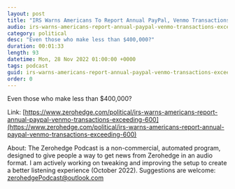 ```yaml
---
layout: post
title: "IRS Warns Americans To Report Annual PayPal, Venmo Transactions Exceeding $600 Per Year"
audio: irs-warns-americans-report-annual-paypal-venmo-transactions-exceeding-600-0
category: political
desc: "Even those who make less than $400,000?"
duration: 00:01:33
length: 93
datetime: Mon, 28 Nov 2022 01:00:00 +0000
tags: podcast
guid: irs-warns-americans-report-annual-paypal-venmo-transactions-exceeding-600-0
order: 0
---
```

Even those who make less than $400,000?

Link: [https://www.zerohedge.com/political/irs-warns-americans-report-annual-paypal-venmo-transactions-exceeding-600](https://www.zerohedge.com/political/irs-warns-americans-report-annual-paypal-venmo-transactions-exceeding-600)

About: The Zerohedge Podcast is a non-commercial, automated program, designed to give people a way to get news from Zerohedge in an audio format.  I am actively working on tweaking and improving the setup to create a better listening experience (October 2022).  Suggestions are welcome: [zerohedgePodcast@outlook.com](mailto:zerohedgePodcast@outlook.com)
